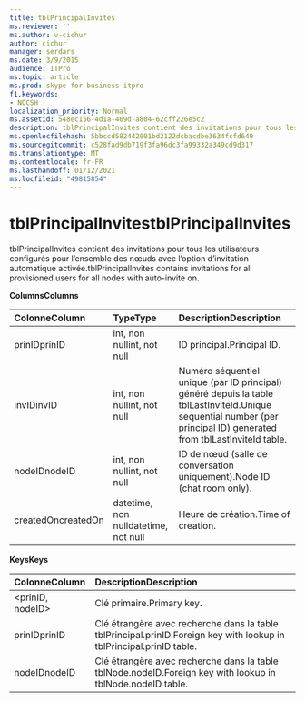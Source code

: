 ```yaml
---
title: tblPrincipalInvites
ms.reviewer: ''
ms.author: v-cichur
author: cichur
manager: serdars
ms.date: 3/9/2015
audience: ITPro
ms.topic: article
ms.prod: skype-for-business-itpro
f1.keywords:
- NOCSH
localization_priority: Normal
ms.assetid: 548ec156-4d1a-469d-a804-62cff226e5c2
description: tblPrincipalInvites contient des invitations pour tous les utilisateurs configurés pour l’ensemble des nœuds avec l’option d’invitation automatique activée.
ms.openlocfilehash: 5bbccd582442001bd2122dcbacdbe3634fcfd649
ms.sourcegitcommit: c528fad9db719f3fa96dc3fa99332a349cd9d317
ms.translationtype: MT
ms.contentlocale: fr-FR
ms.lasthandoff: 01/12/2021
ms.locfileid: "49815854"
---
```

# <a name="tblprincipalinvites"></a><span data-ttu-id="d4b66-103">tblPrincipalInvites</span><span class="sxs-lookup"><span data-stu-id="d4b66-103">tblPrincipalInvites</span></span>
 
<span data-ttu-id="d4b66-104">tblPrincipalInvites contient des invitations pour tous les utilisateurs configurés pour l’ensemble des nœuds avec l’option d’invitation automatique activée.</span><span class="sxs-lookup"><span data-stu-id="d4b66-104">tblPrincipalInvites contains invitations for all provisioned users for all nodes with auto-invite on.</span></span>
  
<span data-ttu-id="d4b66-105">**Columns**</span><span class="sxs-lookup"><span data-stu-id="d4b66-105">**Columns**</span></span>

|<span data-ttu-id="d4b66-106">**Colonne**</span><span class="sxs-lookup"><span data-stu-id="d4b66-106">**Column**</span></span>|<span data-ttu-id="d4b66-107">**Type**</span><span class="sxs-lookup"><span data-stu-id="d4b66-107">**Type**</span></span>|<span data-ttu-id="d4b66-108">**Description**</span><span class="sxs-lookup"><span data-stu-id="d4b66-108">**Description**</span></span>|
|:-----|:-----|:-----|
|<span data-ttu-id="d4b66-109">prinID</span><span class="sxs-lookup"><span data-stu-id="d4b66-109">prinID</span></span>  <br/> |<span data-ttu-id="d4b66-110">int, non null</span><span class="sxs-lookup"><span data-stu-id="d4b66-110">int, not null</span></span>  <br/> |<span data-ttu-id="d4b66-111">ID principal.</span><span class="sxs-lookup"><span data-stu-id="d4b66-111">Principal ID.</span></span>  <br/> |
|<span data-ttu-id="d4b66-112">invID</span><span class="sxs-lookup"><span data-stu-id="d4b66-112">invID</span></span>  <br/> |<span data-ttu-id="d4b66-113">int, non null</span><span class="sxs-lookup"><span data-stu-id="d4b66-113">int, not null</span></span>  <br/> |<span data-ttu-id="d4b66-114">Numéro séquentiel unique (par ID principal) généré depuis la table tblLastInviteId.</span><span class="sxs-lookup"><span data-stu-id="d4b66-114">Unique sequential number (per principal ID) generated from tblLastInviteId table.</span></span>  <br/> |
|<span data-ttu-id="d4b66-115">nodeID</span><span class="sxs-lookup"><span data-stu-id="d4b66-115">nodeID</span></span>  <br/> |<span data-ttu-id="d4b66-116">int, non null</span><span class="sxs-lookup"><span data-stu-id="d4b66-116">int, not null</span></span>  <br/> |<span data-ttu-id="d4b66-117">ID de nœud (salle de conversation uniquement).</span><span class="sxs-lookup"><span data-stu-id="d4b66-117">Node ID (chat room only).</span></span>  <br/> |
|<span data-ttu-id="d4b66-118">createdOn</span><span class="sxs-lookup"><span data-stu-id="d4b66-118">createdOn</span></span>  <br/> |<span data-ttu-id="d4b66-119">datetime, non null</span><span class="sxs-lookup"><span data-stu-id="d4b66-119">datetime, not null</span></span>  <br/> |<span data-ttu-id="d4b66-120">Heure de création.</span><span class="sxs-lookup"><span data-stu-id="d4b66-120">Time of creation.</span></span>  <br/> |
   
<span data-ttu-id="d4b66-121">**Keys**</span><span class="sxs-lookup"><span data-stu-id="d4b66-121">**Keys**</span></span>

|<span data-ttu-id="d4b66-122">**Colonne**</span><span class="sxs-lookup"><span data-stu-id="d4b66-122">**Column**</span></span>|<span data-ttu-id="d4b66-123">**Description**</span><span class="sxs-lookup"><span data-stu-id="d4b66-123">**Description**</span></span>|
|:-----|:-----|
|\<prinID, nodeID\>  <br/> |<span data-ttu-id="d4b66-124">Clé primaire.</span><span class="sxs-lookup"><span data-stu-id="d4b66-124">Primary key.</span></span>  <br/> |
|<span data-ttu-id="d4b66-125">prinID</span><span class="sxs-lookup"><span data-stu-id="d4b66-125">prinID</span></span>  <br/> |<span data-ttu-id="d4b66-126">Clé étrangère avec recherche dans la table tblPrincipal.prinID.</span><span class="sxs-lookup"><span data-stu-id="d4b66-126">Foreign key with lookup in tblPrincipal.prinID table.</span></span>  <br/> |
|<span data-ttu-id="d4b66-127">nodeID</span><span class="sxs-lookup"><span data-stu-id="d4b66-127">nodeID</span></span>  <br/> |<span data-ttu-id="d4b66-128">Clé étrangère avec recherche dans la table tblNode.nodeID.</span><span class="sxs-lookup"><span data-stu-id="d4b66-128">Foreign key with lookup in tblNode.nodeID table.</span></span>  <br/> |
   


